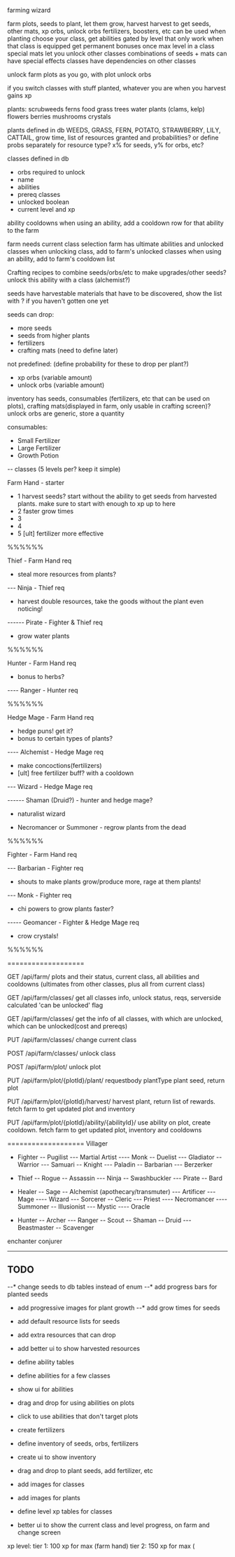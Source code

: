farming wizard

farm plots, seeds to plant, let them grow, harvest
harvest to get seeds, other mats, xp orbs, unlock orbs
fertilizers, boosters, etc can be used when planting
choose your class, get abilities gated by level that only work when that class is equipped
get permanent bonuses once max level in a class
special mats let you unlock other classes
combinations of seeds + mats can have special effects
classes have dependencies on other classes

unlock farm plots as you go, with plot unlock orbs

if you switch classes with stuff planted, whatever you are when you harvest gains xp


plants:
scrubweeds
ferns
food
grass
trees
water plants (clams, kelp)
flowers
berries
mushrooms
crystals

plants defined in db
    WEEDS,
    GRASS,
    FERN,
    POTATO,
    STRAWBERRY,
    LILY,
    CATTAIL,
grow time, list of resources granted and probabilities? or define probs separately for resource type? x% for seeds, y% for orbs, etc?

classes defined in db
- orbs required to unlock
- name
- abilities
- prereq classes
- unlocked boolean
- current level and xp

ability cooldowns
when using an ability, add a cooldown row for that ability to the farm

farm needs current class selection
farm has ultimate abilities and unlocked classes
when unlocking class, add to farm's unlocked classes
when using an ability, add to farm's cooldown list

Crafting recipes to combine seeds/orbs/etc to make upgrades/other seeds?
unlock this ability with a class (alchemist?)

seeds have harvestable materials that have to be discovered, show the list with ? if you haven't gotten one yet

seeds can drop:
* more seeds
* seeds from higher plants
* fertilizers
* crafting mats (need to define later)

not predefined: (define probability for these to drop per plant?)
* xp orbs (variable amount)
* unlock orbs (variable amount)

inventory has seeds, consumables (fertilizers, etc that can be used on plots), crafting mats(displayed in farm, only usable in crafting screen)?
unlock orbs are generic, store a quantity

consumables:
* Small Fertilizer
* Large Fertilizer
* Growth Potion


-- classes (5 levels per? keep it simple)

Farm Hand - starter
- 1 harvest seeds? start without the ability to get seeds from harvested plants. make sure to start with enough to xp up to here
- 2 faster grow times
- 3
- 4
- 5 [ult] fertilizer more effective

%%%%%%

Thief - Farm Hand req
- steal more resources from plants?

--- Ninja - Thief req
- harvest double resources, take the goods without the plant even noticing!

------ Pirate - Fighter & Thief req
- grow water plants

%%%%%%

Hunter - Farm Hand req
- bonus to herbs?

---- Ranger - Hunter req


%%%%%%

Hedge Mage - Farm Hand req
- hedge puns! get it?
- bonus to certain types of plants?

---- Alchemist - Hedge Mage req
- make concoctions(fertilizers)
- [ult] free fertilizer buff? with a cooldown

--- Wizard - Hedge Mage req

------ Shaman (Druid?) - hunter and hedge mage?
- naturalist wizard

- Necromancer or Summoner - regrow plants from the dead

%%%%%%

Fighter - Farm Hand req

--- Barbarian - Fighter req
- shouts to make plants grow/produce more, rage at them plants!

--- Monk - Fighter req
- chi powers to grow plants faster?

----- Geomancer - Fighter & Hedge Mage req
- crow crystals!

%%%%%%

===================

GET /api/farm/
    plots and their status, current class, all abilities and cooldowns (ultimates from other classes, plus all from current class)

GET /api/farm/classes/
    get all classes info, unlock status, reqs, serverside calculated 'can be unlocked' flag

GET /api/farm/classes/
    get the info of all classes, with which are unlocked, which can be unlocked(cost and prereqs)

PUT /api/farm/classes/
    change current class

POST /api/farm/classes/
    unlock class

POST /api/farm/plot/
    unlock plot

PUT /api/farm/plot/{plotId}/plant/  requestbody plantType
    plant seed, return plot

PUT /api/farm/plot/{plotId}/harvest/
    harvest plant, return list of rewards. fetch farm to get updated plot and inventory

PUT /api/farm/plot/{plotId}/ability/{abilityId}/
    use ability on plot, create cooldown. fetch farm to get updated plot, inventory and cooldowns

===================
Villager

- Fighter
-- Pugilist
--- Martial Artist
---- Monk
-- Duelist
--- Gladiator
-- Warrior
--- Samuari
-- Knight
--- Paladin
-- Barbarian
--- Berzerker

- Thief
-- Rogue
-- Assassin
--- Ninja
-- Swashbuckler
--- Pirate
-- Bard


- Healer
-- Sage
-- Alchemist    (apothecary/transmuter)
--- Artificer
--- Mage
---- Wizard
--- Sorcerer
-- Cleric
--- Priest
---- Necromancer
---- Summoner
-- Illusionist
--- Mystic
---- Oracle

- Hunter
-- Archer
--- Ranger
-- Scout
-- Shaman
-- Druid
--- Beastmaster
-- Scavenger

enchanter
conjurer

-------------
TODO 
-------------
--* change seeds to db tables instead of enum
--* add progress bars for planted seeds
* add progressive images for plant growth
--* add grow times for seeds
* add default resource lists for seeds
* add extra resources that can drop
* add better ui to show harvested resources

* define ability tables
* define abilities for a few classes
* show ui for abilities
* drag and drop for using abilities on plots
* click to use abilities that don't target plots

* create fertilizers
* define inventory of seeds, orbs, fertilizers
* create ui to show inventory
* drag and drop to plant seeds, add fertilizer, etc

* add images for classes
* add images for plants

* define level xp tables for classes
* better ui to show the current class and level progress, on farm and change screen


xp level:
tier 1: 100 xp for max (farm hand)
tier 2: 150 xp for max (

